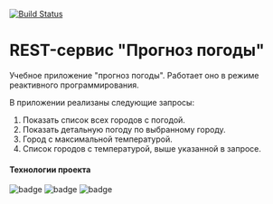 [![Build Status](https://app.travis-ci.com/velesov7493/job4j_weather.svg?branch=master)](https://app.travis-ci.com/velesov7493/job4j_weather)
# REST-сервис "Прогноз погоды" #

Учебное приложение "прогноз погоды". 
Работает оно в режиме реактивного программирования.

В приложении реализаны следующие запросы:

1. Показать список всех городов с погодой.
2. Показать детальную погоду по выбранному городу.
3. Город с максимальной температурой.
4. Список городов с температурой, выше указанной в запросе.

#### Технологии проекта ####
![badge](https://img.shields.io/badge/Java-14-green)
![badge](https://img.shields.io/badge/Maven-3.6-green)
![badge](https://img.shields.io/badge/SpringBot-2.6-yellow)
